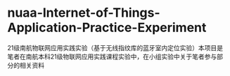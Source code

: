 # nuaa-Internet-of-Things-Application-Practice-Experiment
21级南航物联网应用实践实验（基于无线指纹库的蓝牙室内定位实验）本项目是笔者在南航本科21级物联网应用实践课程实验中，在小组实验中关于笔者参与部分的相关资料
